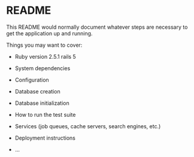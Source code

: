 # README

This README would normally document whatever steps are necessary to get the
application up and running.

Things you may want to cover:

* Ruby version 2.5.1 rails 5

* System dependencies

* Configuration

* Database creation

* Database initialization

* How to run the test suite

* Services (job queues, cache servers, search engines, etc.)

* Deployment instructions

* ...
